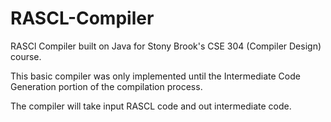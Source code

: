 # RASCL-Compiler

RASCl Compiler built on Java for Stony Brook's CSE 304 (Compiler Design) course.

This basic compiler was only implemented until the Intermediate Code Generation portion of the compilation process.

The compiler will take input RASCL code and out intermediate code.
